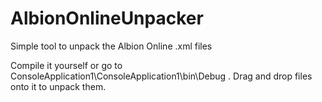 # AlbionOnlineUnpacker
Simple tool to unpack the Albion Online .xml files

Compile it yourself or go to ConsoleApplication1\ConsoleApplication1\bin\Debug .
Drag and drop files onto it to unpack them.

